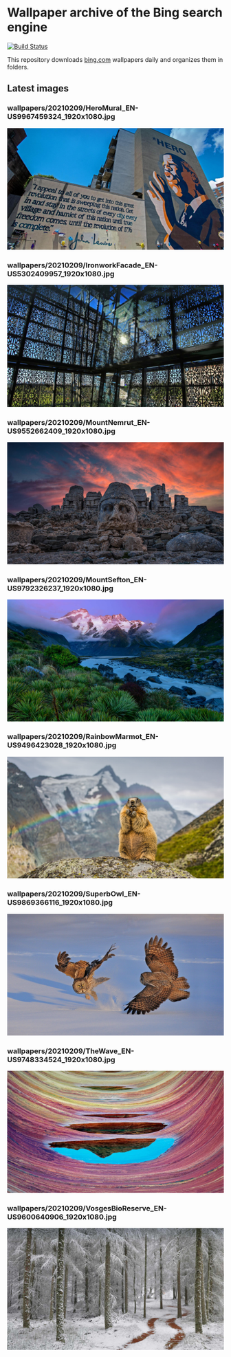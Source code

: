 # Wallpaper archive of the Bing search engine

[![Build Status](https://travis-ci.org/kijart/bing-daily-images-dl.svg?branch=wallpapers)](https://travis-ci.org/kijart/bing-daily-images-dl)

This repository downloads [bing.com](https://www.bing.com) wallpapers daily and organizes them in folders.

## Latest images

<!-- Wallpapers -->

### wallpapers/20210209/HeroMural_EN-US9967459324_1920x1080.jpg

![wallpapers/20210209/HeroMural_EN-US9967459324_1920x1080.jpg](wallpapers/20210209/HeroMural_EN-US9967459324_1920x1080.jpg)

### wallpapers/20210209/IronworkFacade_EN-US5302409957_1920x1080.jpg

![wallpapers/20210209/IronworkFacade_EN-US5302409957_1920x1080.jpg](wallpapers/20210209/IronworkFacade_EN-US5302409957_1920x1080.jpg)

### wallpapers/20210209/MountNemrut_EN-US9552662409_1920x1080.jpg

![wallpapers/20210209/MountNemrut_EN-US9552662409_1920x1080.jpg](wallpapers/20210209/MountNemrut_EN-US9552662409_1920x1080.jpg)

### wallpapers/20210209/MountSefton_EN-US9792326237_1920x1080.jpg

![wallpapers/20210209/MountSefton_EN-US9792326237_1920x1080.jpg](wallpapers/20210209/MountSefton_EN-US9792326237_1920x1080.jpg)

### wallpapers/20210209/RainbowMarmot_EN-US9496423028_1920x1080.jpg

![wallpapers/20210209/RainbowMarmot_EN-US9496423028_1920x1080.jpg](wallpapers/20210209/RainbowMarmot_EN-US9496423028_1920x1080.jpg)

### wallpapers/20210209/SuperbOwl_EN-US9869366116_1920x1080.jpg

![wallpapers/20210209/SuperbOwl_EN-US9869366116_1920x1080.jpg](wallpapers/20210209/SuperbOwl_EN-US9869366116_1920x1080.jpg)

### wallpapers/20210209/TheWave_EN-US9748334524_1920x1080.jpg

![wallpapers/20210209/TheWave_EN-US9748334524_1920x1080.jpg](wallpapers/20210209/TheWave_EN-US9748334524_1920x1080.jpg)

### wallpapers/20210209/VosgesBioReserve_EN-US9600640906_1920x1080.jpg

![wallpapers/20210209/VosgesBioReserve_EN-US9600640906_1920x1080.jpg](wallpapers/20210209/VosgesBioReserve_EN-US9600640906_1920x1080.jpg)

